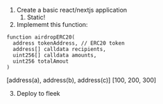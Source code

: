 1. Create a basic react/nextjs application
   1. Static!
2. Implememt this function:

```Solidity
function airdropERC20(
  address tokenAddress, // ERC20 token
  address[] calldata recipients,
  uint256[] calldata amounts,
  uint256 totalAmout
)
```

[address(a), address(b), address(c)]
[100, 200, 300]

3. Deploy to fleek
